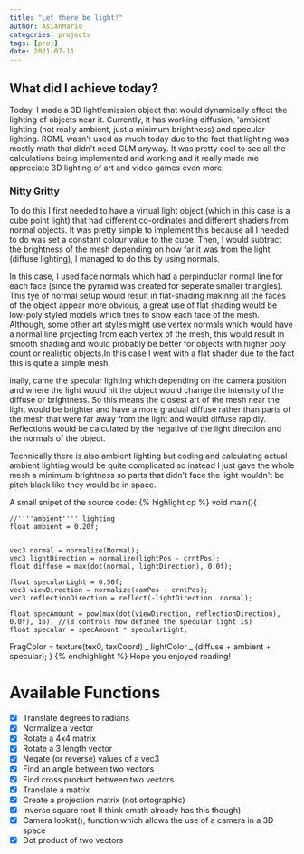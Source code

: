 ```yaml
---
title: "Let there be light!"
author: AsianMario
categories: projects
tags: [proj]
date: 2021-07-11
---
```


## What did I achieve today?

Today, I made a 3D light/emission object that would dynamically effect the lighting of objects near it. Currently, it has working diffusion, 'ambient' lighting (not really ambient, just a minimum brightness) and specular lighting.
ROML wasn't used as much today due to the fact that lighting was mostly math that didn't need GLM anyway. It was pretty cool to see all the calculations being implemented and working and it really made me appreciate 3D lighting of art and video games even more.

### Nitty Gritty

To do this I first needed to have a virtual light object (which in this case is a cube point light) that had different co-ordinates and different shaders from normal objects. It was pretty simple to implement this because all I needed to do was set a constant colour value to the cube.
Then, I would subtract the brightness of the mesh depending on how far it was from the light (diffuse lighting), I managed to do this by using normals.

In this case, I used face normals which had a perpinduclar normal line for each face (since the pyramid was created for seperate smaller triangles).
This tye of normal setup would result in flat-shading makinng all the faces of the object appear more obvious, a great use of flat shading would be low-poly styled models which tries to show each face of the mesh.
Although, some other art styles might use vertex normals which would have a normal line projecting from each vertex of the mesh, this would result in smooth shading and would probably be better for objects with higher poly count or realistic objects.In this case I went with a flat shader due to the fact this is quite a simple mesh.

inally, came the specular lighting which depending on the camera position and where the light would hit the object would change the intensity of the diffuse or brightness.
So this means the closest art of the mesh near the light would be brighter and have a more gradual diffuse rather than parts of the mesh that were far away from the light and would diffuse rapidly. Reflections would be calculated by the negative of the light direction and the normals of the object.

Technically there is also ambient lighting but coding and calculating actual ambient lighting would be quite complicated so instead I just gave the whole mesh a minimum brightness so parts that didn't face the light wouldn't be pitch black like they would be in space.

A small snipet of the source code:
{% highlight cp %}
void main(){

    //''''ambient'''' lighting
    float ambient = 0.20f;


    vec3 normal = normalize(Normal);
    vec3 lightDirection = normalize(lightPos - crntPos);
    float diffuse = max(dot(normal, lightDirection), 0.0f);

    float specularLight = 0.50f;
    vec3 viewDirection = normalize(camPos - crntPos);
    vec3 reflectionDirection = reflect(-lightDirection, normal);

    float specAmount = pow(max(dot(viewDirection, reflectionDirection), 0.0f), 16); //(8 controls how defined the specular light is)
    float specular = specAmount * specularLight;

FragColor = texture(tex0, texCoord) _ lightColor _ (diffuse + ambient + specular);
}
{% endhighlight %}
Hope you enjoyed reading!

# Available Functions

- [x] Translate degrees to radians
- [x] Normalize a vector
- [x] Rotate a 4x4 matrix
- [x] Rotate a 3 length vector
- [x] Negate (or reverse) values of a vec3
- [x] Find an angle between two vectors
- [x] Find cross product between two vectors
- [x] Translate a matrix
- [x] Create a projection matrix (not ortographic)
- [x] Inverse square root (I think cmath already has this though)
- [x] Camera lookat(); function which allows the use of a camera in a 3D space
- [x] Dot product of two vectors
